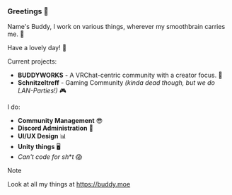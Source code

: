 ### Greetings 👋

Name's Buddy, I work on various things, wherever my smoothbrain carries me. 🧠

Have a lovely day! 💖

Current projects:
- **BUDDYWORKS** - A VRChat-centric community with a creator focus. 🔧
- **Schnitzeltreff** - Gaming Community *(kinda dead though, but we do LAN-Parties!)* 🎮

I do:
- **Community Management** 😎
- **Discord Administration** 🤵
- **UI/UX Design** 📊
- **Unity things** 🖥️
- *Can't code for sh***t* 😱

> [!NOTE]
> Look at all my things at https://buddy.moe
